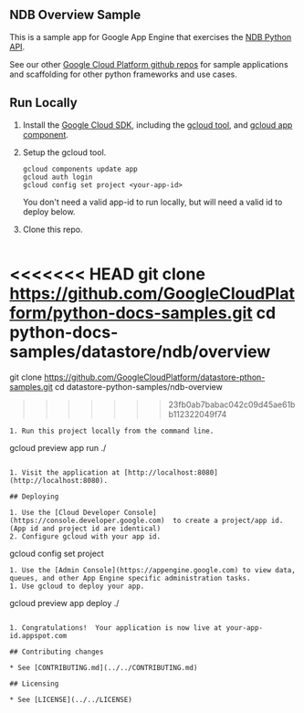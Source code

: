## NDB Overview Sample

This is a sample app for Google App Engine that exercises the [NDB Python API](https://cloud.google.com/appengine/docs/python/ndb/).

See our other [Google Cloud Platform github
repos](https://github.com/GoogleCloudPlatform) for sample applications and
scaffolding for other python frameworks and use cases.

## Run Locally
1. Install the [Google Cloud SDK](https://cloud.google.com/sdk/), including the [gcloud tool](https://cloud.google.com/sdk/gcloud/), and [gcloud app component](https://cloud.google.com/sdk/gcloud-app).
2. Setup the gcloud tool.

   ```
   gcloud components update app
   gcloud auth login
   gcloud config set project <your-app-id>
   ```
   You don't need a valid app-id to run locally, but will need a valid id to deploy below.

1. Clone this repo.

   ```
<<<<<<< HEAD
   git clone https://github.com/GoogleCloudPlatform/python-docs-samples.git
   cd python-docs-samples/datastore/ndb/overview
=======
   git clone https://github.com/GoogleCloudPlatform/datastore-pthon-samples.git
   cd datastore-python-samples/ndb-overview
>>>>>>> 23fb0ab7babac042c09d45ae61bb112322049f74
   ```
1. Run this project locally from the command line.

   ```
   gcloud preview app run ./
   ```

1. Visit the application at [http://localhost:8080](http://localhost:8080).

## Deploying

1. Use the [Cloud Developer Console](https://console.developer.google.com)  to create a project/app id. (App id and project id are identical)
2. Configure gcloud with your app id.

   ```
   gcloud config set project <your-app-id>
   ```
1. Use the [Admin Console](https://appengine.google.com) to view data, queues, and other App Engine specific administration tasks.
1. Use gcloud to deploy your app.

   ```
   gcloud preview app deploy ./
   ```

1. Congratulations!  Your application is now live at your-app-id.appspot.com

## Contributing changes

* See [CONTRIBUTING.md](../../CONTRIBUTING.md)

## Licensing

* See [LICENSE](../../LICENSE)
